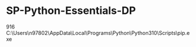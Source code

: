 #  SP-Python-Essentials-DP
 

916 C:\Users\n97802\AppData\Local\Programs\Python\Python310\Scripts\pip.exe 
